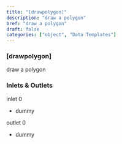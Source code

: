 ```yaml
---
title: "[drawpolygon]"
description: "draw a polygon"
bref: "draw a polygon"
draft: false
categories: ["object", "Data Templates"]
---
```


### [drawpolygon]

draw a polygon

### Inlets & Outlets

inlet 0

 - dummy

outlet 0

 - dummy
 
